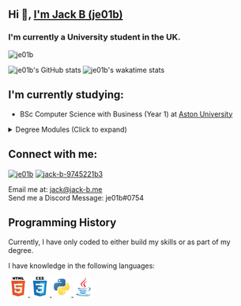 ## Hi 👋, [I'm Jack B (je01b)](https://www.jack-b.me)

### I'm currently a University student in the UK.

<p align="left"> <img src="https://komarev.com/ghpvc/?username=je01b&label=Profile%20views&color=0e75b6&style=flat" alt="je01b" /> </p>

![je01b's GitHub stats](https://github-readme-stats-je01b.vercel.app/api?username=je01b&hide=stars,contribs&count_private=true&show_icons=true&theme=transparent)
![je01b's wakatime stats](https://github-readme-stats-je01b.vercel.app/api/wakatime?username=je01b&theme=transparent)
## I'm currently studying:

- BSc Computer Science with Business (Year 1) at [Aston University](https://www.aston.ac.uk/)

<details>
<summary>Degree Modules (Click to expand)</summary>

<p style="margin-left: 25px;">These are the modules that I have studies or will study in <strong>Year 1</strong> of the course:</p> 
<ul>
    <li>Foundations of Object Oriented Programming (September 2022 - December 2022)</li>
    <li>Mathematics for Computing Professionals (September 2022 - December 2022)</li>
    <li>Computer Systems (September 2022 - December 2022)</li>
    <li>Introduction to Marketing Management (September 2022 - December 2022)</li>
    <li>Introductory Accounting for Business (January 2023 - April 2023)</li>
    <li>Internet Applications & Database Design (January 2023 - April 2023)</li>
    <li>Professional and Social Aspects of Computing (January 2023 - April 2023)</li>
</ul>

</details>

## Connect with me:

<p>  
<a href="https://twitter.com/je01b" target="blank"><img align="center" src="https://raw.githubusercontent.com/rahuldkjain/github-profile-readme-generator/master/src/images/icons/Social/twitter.svg" alt="je01b" height="30" width="40" /></a>  
<a href="https://linkedin.com/in/jack-b-9745221b3" target="blank"><img align="center" src="https://raw.githubusercontent.com/rahuldkjain/github-profile-readme-generator/master/src/images/icons/Social/linked-in-alt.svg" alt="jack-b-9745221b3" height="30" width="40" /></a>  
</p>

Email me at: [jack@jack-b.me](mailto:jack@jack-b.com) <br>
Send me a Discord Message: je01b#0754

## Programming History

Currently, I have only coded to either build my skills or as part of my degree.

I have knowledge in the following languages:

<p align="left"> <a href="https://www.w3.org/html/" target="_blank" rel="noreferrer"> <img src="https://raw.githubusercontent.com/devicons/devicon/master/icons/html5/html5-original-wordmark.svg" alt="html5" width="40" height="40"/> </a> <a href="https://www.w3schools.com/css/" target="_blank" rel="noreferrer"> <img src="https://raw.githubusercontent.com/devicons/devicon/master/icons/css3/css3-original-wordmark.svg" alt="css3" width="40" height="40"/> </a>  <a href="https://www.python.org" target="_blank" rel="noreferrer"> <img src="https://raw.githubusercontent.com/devicons/devicon/master/icons/python/python-original.svg" alt="python" width="40" height="40"/> </a> <a href="https://www.java.com" target="_blank" rel="noreferrer"> <img src="https://raw.githubusercontent.com/devicons/devicon/master/icons/java/java-original.svg" alt="java" width="40" height="40"/> </a> 
</p>
